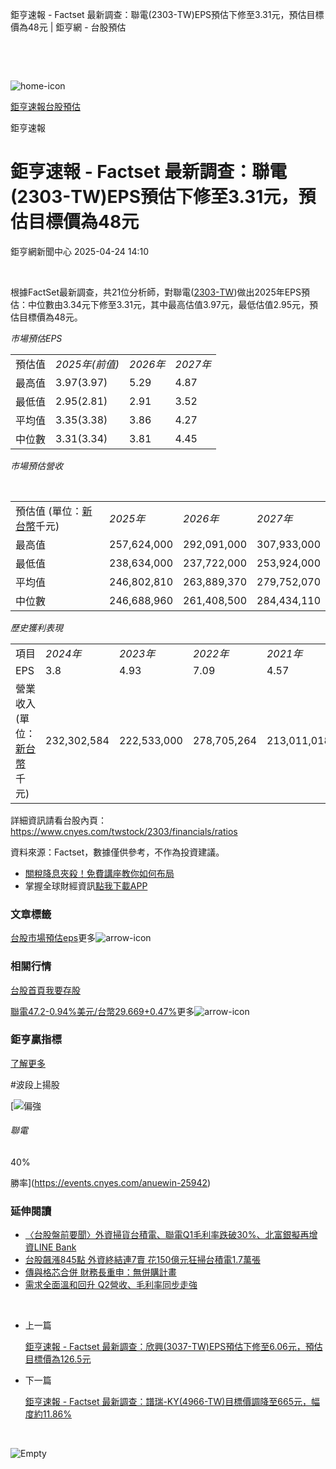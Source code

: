鉅亨速報 - Factset 最新調查：聯電(2303-TW)EPS預估下修至3.31元，預估目標價為48元 | 鉅亨網 - 台股預估

‌

‌

![home-icon](/assets/icons/breadCrumb/symbol-icon-home.svg)

[鉅亨速報](/news/cat/anue_live)[台股預估](/news/cat/tw_forecast)

鉅亨速報

# 鉅亨速報 - Factset 最新調查：聯電(2303-TW)EPS預估下修至3.31元，預估目標價為48元

鉅亨網新聞中心 2025-04-24 14:10

‌

根據FactSet最新調查，共21位分析師，對聯電([2303-TW](https://www.cnyes.com/twstock/2303))做出2025年EPS預估：中位數由3.34元下修至3.31元，其中最高估值3.97元，最低估值2.95元，預估目標價為48元。

*市場預估EPS*

|  |  |  |  |
| --- | --- | --- | --- |
| 預估值 | *2025年(前值)* | *2026年* | *2027年* |
| 最高值 | 3.97(3.97) | 5.29 | 4.87 |
| 最低值 | 2.95(2.81) | 2.91 | 3.52 |
| 平均值 | 3.35(3.38) | 3.86 | 4.27 |
| 中位數 | 3.31(3.34) | 3.81 | 4.45 |

*市場預估營收*

‌

|  |  |  |  |
| --- | --- | --- | --- |
| 預估值 (單位：[新台幣](https://invest.cnyes.com/forex/detail/usdtwd)千元) | *2025年* | *2026年* | *2027年* |
| 最高值 | 257,624,000 | 292,091,000 | 307,933,000 |
| 最低值 | 238,634,000 | 237,722,000 | 253,924,000 |
| 平均值 | 246,802,810 | 263,889,370 | 279,752,070 |
| 中位數 | 246,688,960 | 261,408,500 | 284,434,110 |

*歷史獲利表現*

|  |  |  |  |  |
| --- | --- | --- | --- | --- |
| 項目 | *2024年* | *2023年* | *2022年* | *2021年* |
| EPS | 3.8 | 4.93 | 7.09 | 4.57 |
| 營業收入 (單位：[新台幣](https://invest.cnyes.com/forex/detail/usdtwd)千元) | 232,302,584 | 222,533,000 | 278,705,264 | 213,011,018 |

詳細資訊請看台股內頁：  
<https://www.cnyes.com/twstock/2303/financials/ratios>

資料來源：Factset，數據僅供參考，不作為投資建議。

* [關稅降息夾殺！免費講座教你如何布局](https://www.rsc.com.tw/Cnyes_RSC/SeminarBooking2025InvestmentOutlook.aspx?utm_source=anue&utm_medium=usstocks_end)
* 掌握全球財經資訊[點我下載APP](http://www.cnyes.com/app/?utm_source=mweb&utm_medium=HamMenuBanner&utm_campaign=fixed&utm_content=entr)

### 文章標籤

[台股](https://news.cnyes.com/tag/台股 "台股")[市場預估](https://news.cnyes.com/tag/市場預估 "市場預估")[eps](https://news.cnyes.com/tag/eps "eps")更多![arrow-icon](/assets/icons/arrows/arrow-down.svg)

### 相關行情

[台股首頁](https://www.cnyes.com/twstock)[我要存股](https://supr.link/8OHaU)

[聯電47.2-0.94%](https://www.cnyes.com/twstock/2303)[美元/台幣29.669+0.47%](https://invest.cnyes.com/forex/detail/USDTWD)更多![arrow-icon](/assets/icons/arrows/arrow-down.svg)

### 鉅亨贏指標

[了解更多](https://events.cnyes.com/anuewin-25942)

#波段上揚股

[![偏強](/assets/icons/win-indicator/long.svg)

###### 聯電

40%

勝率](https://events.cnyes.com/anuewin-25942)

### 延伸閱讀

* [〈台股盤前要聞〉外資掃貨台積電、聯電Q1毛利率跌破30%、北富銀擬再增資LINE Bank](/news/id/5948604)
* [台股飆漲845點 外資終結連7賣 花150億元狂掃台積電1.7萬張](/news/id/5948358)
* [傳與格芯合併 財務長重申：無併購計畫](/news/id/5948338)
* [需求全面溫和回升 Q2營收、毛利率同步走強](/news/id/5948335)

‌

* 上一篇

  [鉅亨速報 - Factset 最新調查：欣興(3037-TW)EPS預估下修至6.06元，預估目標價為126.5元](/news/id/5950136)
* 下一篇

  [鉅亨速報 - Factset 最新調查：譜瑞-KY(4966-TW)目標價調降至665元，幅度約11.86%](/news/id/5949235)

‌

![Empty](/assets/icons/skeleton/empty-image.svg)

‌